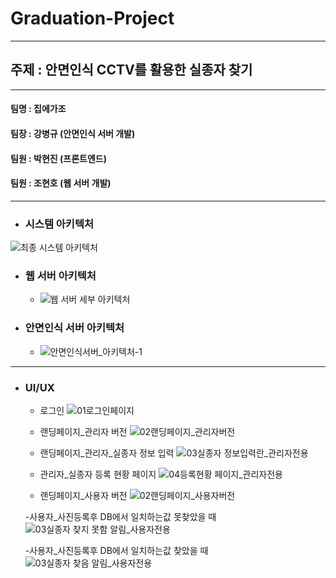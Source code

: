 # Graduation-Project
---
## __주제__ : 안면인식 CCTV를 활용한 실종자 찾기
---
#### 팀명 : 집에가조
#### 팀장 : 강병규 (안면인식 서버 개발)
#### 팀원 : 박현진 (프론트엔드)
#### 팀원 : 조현호 (웹 서버 개발)
---
- ### __시스템 아키텍처__

![최종 시스템 아키텍처](https://user-images.githubusercontent.com/111965118/209160731-e5ee3710-77bf-444b-98cf-12bbe7ba1416.jpg)


- ### __웹 서버 아키텍처__
  - ![웹 서버 세부 아키텍처](https://user-images.githubusercontent.com/119674687/218985955-78a05eab-4367-4e5e-addf-e1cf37884f91.png)



- ### __안면인식 서버 아키텍처__
  - ![안면인식서버_아키텍처-1](https://user-images.githubusercontent.com/111965118/213619252-be1002a2-cabb-46de-aec5-58732d70be95.jpg)



------

- ### __UI/UX__
  - 로그인
![01로그인페이지](https://user-images.githubusercontent.com/111965118/209203139-7fc46161-4f4f-48ae-bef4-e9d99f58ade9.PNG)

  - 랜딩페이지_관리자 버전
![02랜딩페이지_관리자버전](https://user-images.githubusercontent.com/111965118/209203148-6593f882-f467-4247-b92b-d9ecddfc179a.PNG)

  - 랜딩페이지_관리자_실종자 정보 입력
![03실종자 정보입력란_관리자전용](https://user-images.githubusercontent.com/111965118/209203188-63abacc7-1bdb-4b8c-a74a-b12064e0485c.PNG)

  - 관리자_실종자 등록 현황 페이지
  ![04등록현황 페이지_관리자전용](https://user-images.githubusercontent.com/111965118/209203197-79fa4465-488e-41d5-afb9-de5a2c53f8cc.PNG)
  
  - 랜딩페이지_사용자 버전
  ![02랜딩페이지_사용자버전](https://user-images.githubusercontent.com/111965118/209203165-7e5e05b7-a092-4785-845b-cd5822a3e4ce.PNG)
  
  -사용자_사진등록후 DB에서 일치하는값 못찾았을 때
  ![03실종자 찾지 못함 알림_사용자전용](https://user-images.githubusercontent.com/111965118/209203196-16225174-3899-4aa0-9f84-e0c50b66b471.PNG)
  
  -사용자_사진등록후 DB에서 일치하는값 찾았을 때
  ![03실종자 찾음 알림_사용자전용](https://user-images.githubusercontent.com/111965118/209203194-7e4432ba-ad43-49e4-a56f-758b678af8cd.PNG)
   
   

